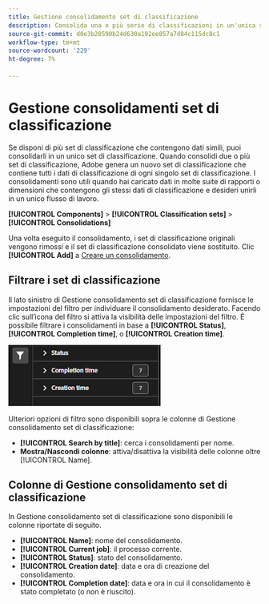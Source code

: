 ```yaml
---
title: Gestione consolidamento set di classificazione
description: Consolida una o più serie di classificazioni in un'unica serie.
source-git-commit: d0e3b28590b24d630a192ee857a7d84c115dc8c1
workflow-type: tm+mt
source-wordcount: '229'
ht-degree: 7%

---
```


# Gestione consolidamenti set di classificazione

Se disponi di più set di classificazione che contengono dati simili, puoi consolidarli in un unico set di classificazione. Quando consolidi due o più set di classificazione, Adobe genera un nuovo set di classificazione che contiene tutti i dati di classificazione di ogni singolo set di classificazione. I consolidamenti sono utili quando hai caricato dati in molte suite di rapporti o dimensioni che contengono gli stessi dati di classificazione e desideri unirli in un unico flusso di lavoro.

**[!UICONTROL Components]** > **[!UICONTROL Classification sets]** > **[!UICONTROL Consolidations]**

Una volta eseguito il consolidamento, i set di classificazione originali vengono rimossi e il set di classificazione consolidato viene sostituito. Clic **[!UICONTROL Add]** a [Creare un consolidamento](process.md).

## Filtrare i set di classificazione

Il lato sinistro di Gestione consolidamento set di classificazione fornisce le impostazioni del filtro per individuare il consolidamento desiderato. Facendo clic sull’icona del filtro si attiva la visibilità delle impostazioni del filtro. È possibile filtrare i consolidamenti in base a **[!UICONTROL Status]**, **[!UICONTROL Completion time]**, o **[!UICONTROL Creation time]**.

![Filtri di consolidamento del set di classificazione](../../assets/classification-set-consolidation-filters.png)

Ulteriori opzioni di filtro sono disponibili sopra le colonne di Gestione consolidamento set di classificazione:

* **[!UICONTROL Search by title]**: cerca i consolidamenti per nome.
* **Mostra/Nascondi colonne**: attiva/disattiva la visibilità delle colonne oltre [!UICONTROL Name].

## Colonne di Gestione consolidamento set di classificazione

In Gestione consolidamento set di classificazione sono disponibili le colonne riportate di seguito.

* **[!UICONTROL Name]**: nome del consolidamento.
* **[!UICONTROL Current job]**: il processo corrente. <!-- todo: better description -->
* **[!UICONTROL Status]**: stato del consolidamento. <!-- todo: get list of possible statuses -->
* **[!UICONTROL Creation date]**: data e ora di creazione del consolidamento.
* **[!UICONTROL Completion date]**: data e ora in cui il consolidamento è stato completato (o non è riuscito).
